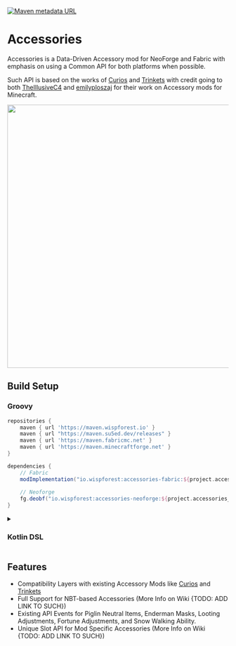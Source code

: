 <a href="https://maven.wispforest.io/#/releases/io/wispforest/accessories-fabric">
  <img alt="Maven metadata URL" src="https://img.shields.io/maven-metadata/v?metadataUrl=https%3A%2F%2Fmaven.wispforest.io%2Freleases%2Fio%2Fwispforest%2Faccessories-fabric%2Fmaven-metadata.xml&style=for-the-badge">
</a>

# Accessories

Accessories is a Data-Driven Accessory mod for NeoForge and Fabric with emphasis on using a Common API for both platforms when possible.

<p/>
  
Such API is based on the works of [Curios](https://github.com/TheIllusiveC4/Curios) and [Trinkets](https://github.com/emilyploszaj/trinkets) with credit going to both [TheIllusiveC4](https://github.com/TheIllusiveC4) and [emilyploszaj](https://github.com/emilyploszaj) for their work on Accessory mods for Minecraft.

<center><img width=600 src="https://cdn.modrinth.com/data/jtmvUHXj/images/e40c711b48f2962a31f808c34792ba4f71978ca3.png"/></center>

## Build Setup

### Groovy
```groovy
repositories {
    maven { url 'https://maven.wispforest.io' }
    maven { url "https://maven.su5ed.dev/releases" }
    maven { url 'https://maven.fabricmc.net' }
    maven { url 'https://maven.minecraftforge.net' }
}

dependencies {
    // Fabric
    modImplementation("io.wispforest:accessories-fabric:${project.accessories_version}")
    
    // Neoforge 
    fg.deobf("io.wispforest:accessories-neoforge:${project.accessories_version}")
}
```
<details>
<summary><h3>Kotlin DSL</h3></summary>
  
```kotlin
repositories {
    maven("https://maven.wispforest.io")
    maven("https://maven.su5ed.dev/releases")
    maven("https://maven.fabricmc.net")
    maven("https://maven.minecraftforge.net")
}

dependencies {
    // Fabric
    modImplementation("io.wispforest:accessories-fabric:${properties["accessories_version"]}")
    
    // Neoforge 
    fg.deobf("io.wispforest:accessories-neoforge:${properties["accessories_version"]}")
}
```
</details>

## Features
- Compatibility Layers with existing Accessory Mods like [Curios](https://github.com/TheIllusiveC4/Curios) and [Trinkets](https://github.com/emilyploszaj/trinkets)
- Full Support for NBT-based Accessories (More Info on Wiki {TODO: ADD LINK TO SUCH})
- Existing API Events for Piglin Neutral Items, Enderman Masks, Looting Adjustments, Fortune Adjustments, and Snow Walking Ability.
- Unique Slot API for Mod Specific Accessories (More Info on Wiki {TODO: ADD LINK TO SUCH})
